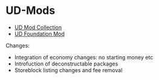 # UD-Mods
<ul>
<li><a href="https://steamcommunity.com/sharedfiles/filedetails/?id=1267780755" target="_blank">UD Mod Collection</a></li>
<li><a href="https://steamcommunity.com/sharedfiles/filedetails/?id=2000091607" target="_blank">UD Foundation Mod</a></li>
</ul>
Changes:
<ul>
  <li>Integration of economy changes: no starting money etc</li>
  <li>Introfuction of deconstructable packages</li>
  <li>Storeblock listing changes and fee removal</li>
  </ul>
